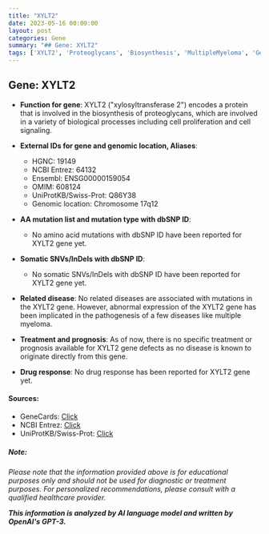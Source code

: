 ```yaml
---
title: "XYLT2"
date: 2023-05-16 00:00:00
layout: post
categories: Gene
summary: "## Gene: XYLT2"
tags: ['XYLT2', 'Proteoglycans', 'Biosynthesis', 'MultipleMyeloma', 'GeneticInformation', 'GeneFunction', 'GenomicLocation', 'UniProtKB']
---
```


## Gene: XYLT2
- **Function for gene**: XYLT2 ("xylosyltransferase 2") encodes a protein that is involved in the biosynthesis of proteoglycans, which are involved in a variety of biological processes including cell proliferation and cell signaling.
  
- **External IDs for gene and genomic location, Aliases**:
    - HGNC: 19149
    - NCBI Entrez: 64132
    - Ensembl: ENSG00000159054
    - OMIM: 608124
    - UniProtKB/Swiss-Prot: Q86Y38
    - Genomic location: Chromosome 17q12

- **AA mutation list and mutation type with dbSNP ID**:
   - No amino acid mutations with dbSNP ID have been reported for XYLT2 gene yet.

- **Somatic SNVs/InDels with dbSNP ID**:
   - No somatic SNVs/InDels with dbSNP ID have been reported for XYLT2 gene yet.

- **Related disease**: No related diseases are associated with mutations in the XYLT2 gene. However, abnormal expression of the XYLT2 gene has been implicated in the pathogenesis of a few diseases like multiple myeloma.
   
- **Treatment and prognosis**: As of now, there is no specific treatment or prognosis available for XYLT2 gene defects as no disease is known to originate directly from this gene.

- **Drug response**: No drug response has been reported for XYLT2 gene yet.

#### Sources:
- GeneCards: [Click](https://www.genecards.org/cgi-bin/carddisp.pl?gene=XYLT2)
- NCBI Entrez: [Click](https://www.ncbi.nlm.nih.gov/gene/64132)
- UniProtKB/Swiss-Prot: [Click](https://www.uniprot.org/uniprot/Q86Y38)

##### Note:
*Please note that the information provided above is for educational purposes only and should not be used for diagnostic or treatment purposes. For personalized recommendations, please consult with a qualified healthcare provider.*

**_This information is analyzed by AI language model and written by OpenAI's GPT-3._**